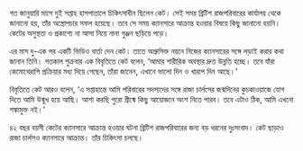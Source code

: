 গত জানুয়ারি মাসে দুই সপ্তাহ হাসপাতালে চিকিৎসাধীন ছিলেন কেট। সেই সময় ব্রিটিশ রাজপরিবারের কার্যালয় থেকে জানানো হয়, তাঁর অস্ত্রোপচার সফল হয়েছে। তবে সে সময় ক্যানসারে আক্রান্ত হওয়ার বিষয়ে কিছু জানানো হয়নি। কেটের অসুস্থতা ও প্রকাশ্যে না আসা নিয়ে নানা গুঞ্জন ছড়িয়ে পড়ে।

এর মাস দু-এক পর একটি ভিডিও বার্তা দেন কেট। তাতে অশ্রুসিক্ত নয়নে নিজের ক্যানসারের সঙ্গে লড়াই করার কথা জানান তিনি। গতকাল শুক্রবার এক বিবৃতিতে কেট বলেন, ‘আমার শারীরিক অবস্থার দ্রুত উন্নতি হচ্ছে। তবে যাঁরা কেমোথেরাপি প্রক্রিয়ার মধ্য দিয়ে গেছেন, তাঁরা জানেন, এখানে ভালো দিন ও খারাপ দিন আছে।’

বিবৃতিতে কেট আরও বলেন, ‘এ সপ্তাহান্তে আমি পরিবারের সদস্যদের সঙ্গে রাজা চার্লসের জন্মদিনের কুচকাওয়াজে যোগ দিতে আমি উন্মুখ হয়ে আছি। আশা করছি পুরো গ্রীষ্মে কিছু আয়োজনে অংশ নিতে পারব। তবে এটাও ঠিক, আমি এখনো শঙ্কামুক্ত নই।’

৪২ বছর বয়সী কেটের ক্যানসারে আক্রান্ত হওয়ার ঘটনা ব্রিটিশ রাজপরিবারের জন্য বড় ধরনের দুঃসংবাদ। কেট ছাড়াও রাজা চার্লসও ক্যানসারে আক্রান্ত। তাঁর চিকিৎসা চলছে।
